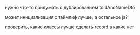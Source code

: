 нужно что-то придумать с дублированием toIdAndNameDto

может инициализация с таймлиф лучше, а остальное js?

проверить, какие классы лучше сделать record а какие нет

